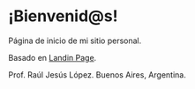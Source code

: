 # ¡Bienvenid@s!

Página de inicio de mi sitio personal. 

Basado en [Landin Page](https://swcool.github.io/landing-page-theme). 

Prof. Raúl Jesús López.
Buenos Aires, Argentina. 

